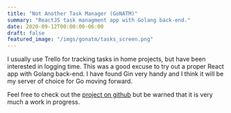 ```yaml
---
title: "Not Another Task Manager (GoNATM)"
summary: "ReactJS task managment app with Golang back-end."
date: 2020-09-12T00:00:00-06:00
draft: false
featured_image: "/imgs/gonatm/tasks_screen.png"
---
```


I usually use Trello for tracking tasks in home projects, but have been interested in logging time.  This was a good excuse to try out a proper React app with Golang back-end.  I have found Gin very handy and I think it will be my server of choice for Go moving forward.

Feel free to check out the [project on github](https://github.com/ataboo/go-natm.git) but be warned that it is very much a work in progress.
